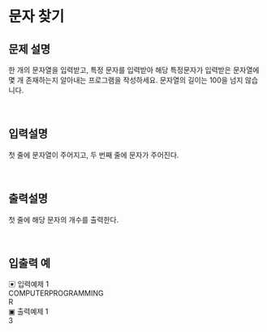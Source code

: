 # 문자 찾기

## 문제 설명
한 개의 문자열을 입력받고, 특정 문자를 입력받아 해당 특정문자가 입력받은 문자열에 몇 개 존재하는지 알아내는 프로그램을 작성하세요.
문자열의 길이는 100을 넘지 않습니다.

<br>

## 입력설명
첫 줄에 문자열이 주어지고, 두 번째 줄에 문자가 주어진다.

<br>

## 출력설명
첫 줄에 해당 문자의 개수를 출력한다.

<br>

## 입출력 예
▣ 입력예제 1 <br>
COMPUTERPROGRAMMING <br>
R <br>
▣ 출력예제 1 <br>
3